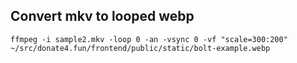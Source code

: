 ## Convert mkv to looped webp

```
ffmpeg -i sample2.mkv -loop 0 -an -vsync 0 -vf "scale=300:200" ~/src/donate4.fun/frontend/public/static/bolt-example.webp
```
